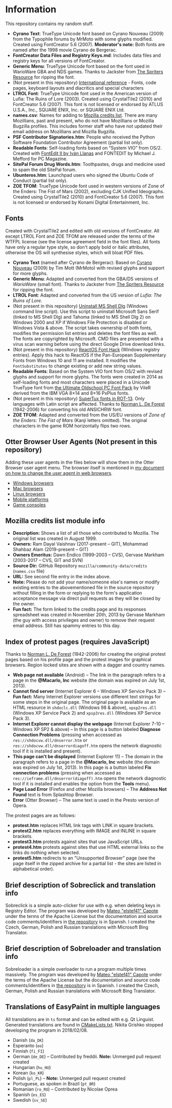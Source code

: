 ﻿# Information
This repository contains my random stuff.
* **Cyrano Text**: TrueType Unicode font based on Cyrano Nouveau (2009) from the Typophile forums by MrMoto with some glyphs modified. Created using FontCreator 5.6 (2007). **Moderator's note:** Both fonts are named after the 1998 movie Cyrano de Bergerac.
* **FontCreator Data Files and Registry Keys.md**: Includes data files and registry keys for all versions of FontCreator.
* **Generic Menu**: TrueType Unicode font based on the font used in WarioWare GBA and NDS games. Thanks to Jackster from [The Spriters Resource](https://www.spriters-resource.com) for ripping the font.
* (Not present in this repository) [International reference](https://drive.google.com/uc?id=1qWfpIdIjpDRQqsQOAA31HA3bXqyXjpij&export=download) - Fonts, code pages, keyboard layouts and diacritics and special characters
* **LTROL Font**: TrueType Unicode font used in the American version of Lufia: The Ruins of Lore (2003). Created using CrystalTile2 (2010) and FontCreator 5.6 (2007). This font is not licensed or endorsed by ATLUS U.S.A., Inc., SQUARE ENIX, Inc. or SQUARE ENIX Ltd.
* **names.csv**: Names for adding to [Mozilla credits list](https://www.mozilla.org/credits). There are many Mozillians, past and present, who do not have Mozillians or Mozilla Bugzilla profiles. This includes former staff who have not updated their email address on Mozillians and Mozilla Bugzilla.
* **PSF Contributor Signatories.htm**: People who received the Python Software Foundation Contributor Agreement (partial list only).
* **Readable Fonts**: Self-loading fonts based on “System VIO” from OS/2. Created with [FontEdit II by Iván Llanas](http://www.geocities.ws/ivan_llanas/software/fontedit2.html) and FONTEDIT by Michael J. Mefford for PC Magazine.
* **SitePal Forum Drug Words.htm**: Toothpastes, drugs and medicine used to spam the old SitePal forum.
* **Ubunteros.htm**: Launchpad users who signed the Ubuntu Code of Conduct (partial list only).
* **ZOE TFOM**: TrueType Unicode font used in western versions of Zone of the Enders: The Fist of Mars (2002), excluding CJK Unified Ideographs. Created using CrystalTile2 (2010) and FontCreator 5.6 (2007). This font is not licensed or endorsed by Konami Digital Entertainment, Inc.

## Fonts
Created with CrystalTile2 and edited with old versions of FontCreator. All except LTROL Font and ZOE TFOM are released under the terms of the WTFPL license (see the license agreement field in the font files). All fonts have only a regular type style, so don't apply bold or italic attributes, otherwise the OS will synthesise styles, which will bloat PDF files.
* **Cyrano Text** (named after Cyrano de Bergerac): Based on [Cyrano Nouveau](https://www.typophile.com/node/64838) (2009) by Tim Mott (MrMoto) with revised glyphs and support for more glyphs.
* **Generic Menu**: Adapted and converted from the GBA/DS versions of *WarioWare* (small font). Thanks to Jackster from [The Spriters Resource](https://www.spriters-resource.com/) for ripping the font.
* **LTROL Font**: Adapted and converted from the US version of *Lufia: The Ruins of Lore*.
* (Not present in this repository) [Uninstall MS Shell Dlg](https://drive.google.com/uc?id=1rAvLseIK4UEYbIe3l8ihXW_0t8xrc9eW&export=download) (Windows command line script). Use this script to uninstall Microsoft Sans Serif (linked to MS Shell Dlg) and Tahoma (linked to MS Shell Dlg 2) on Windows 2000 and XP if Windows File Protection is disabled or Windows Vista & above. The script takes ownership of both fonts, modifies the permission list entries and deletes the font files as well. The fonts are copyrighted by Microsoft. CMD files are presented with a virus scan warning before using the direct Google Drive download links.
* (Not present in this repository) [ReactOS Font Hack](https://drive.google.com/uc?id=14gt8XYCDnO441Wa-h8aqgxUJ8qPrL76P&export=download) (Windows registry entries). Apply this hack to ReactOS if the Pan-European Supplementary Fonts from Windows 10 and 11 are installed. It modifies the `FontSubstitutes` to change existing or add new string values.
* **Readable Fonts**: Based on the System VIO font from OS/2 with revised glyphs and support for more glyphs. The fonts were created in 2014 as self-loading fonts and most characters were placed in a Unicode TrueType font from [the Ultimate Oldschool PC Font Pack](https://int10h.org/oldschool-pc-fonts/) by VileR derived from the IBM VGA 8×14 and 8×16 PxPlus fonts.
* (Not present in this repository) [SuperTux fonts in ROT-13](https://drive.google.com/uc?id=1tIPEov7J_wG8tZAN4QgNnqIqzKN6GD4Q&export=download). Only languages with Latin script are affected. Thanks to [Norman L. De Forest](http://www.chebucto.ns.ca/~af380/Profile.html) (1942-2006) for converting his old ANSICHRW font.
* **ZOE TFOM**: Adapted and converted from the US/EU versions of *Zone of the Enders: The Fist of Mars* (Kanji letters omitted). The original characters in the game ROM horizontally flips two rows.

## Otter Browser User Agents (Not present in this repository)
Adding these user agents in the files below will show them in the Otter Browser user agent menu. The browser itself is mentioned in [my document on how to change the user agent in web browsers](https://docs.google.com/document/d/1hzVWH-akdXdz8cP12RGRekNvbcgmBWZHKtbWec8MTzE/edit?usp=sharing).
* [Windows browsers](https://drive.google.com/uc?id=1bEsVLJyEyM5RVKcNjMB3A_ngmB2WInzf&export=download)
* [Mac browsers](https://drive.google.com/uc?id=1-AkleGvhHpgbLkLnhYKpaoo1fKqIjjv-&export=download)
* [Linux browsers](https://drive.google.com/uc?id=1bSLxqPve3CCqsXb25u9rfI8mE0-yEwYc&export=download)
* [Mobile platforms](https://drive.google.com/uc?id=1VRSVtj_AxrrD-jaKYhk5xZ1S-g_MauvJ&export=download)
* [Game consoles](https://drive.google.com/uc?id=1JJZ9qHIFXxyQTBJTFfX120Z3rIS5pBbb&export=download)

## Mozilla credits list module info
* **Description:** Shows a list of all those who contributed to Mozilla. The original list was created in August 1999.
* **Owners:** Ram Dayal Vaishnav (2017-present – GIT), Mohammad Shahbaz Alam (2019-present – GIT)
* **Owners Emeritus:** Dawn Endico (1999-2003 – CVS), Gervase Markham (2003-2017 – CVS, GIT and SVN)
* **Source Dir:** GitHub Repository `mozilla/community-data/credits` (`names.csv` file)
* **URL:** See second file entry in the index above.
* **Note:** Please do not add your name/someone else's names or modify existing entries to the abovementioned file in the source repository without filling in the form or replying to the form's application acceptance message via direct pull requests as they will be closed by the owner.
* **Fun fact:** The form linked to the credits page and its responses spreadsheet was created in November 20th, 2013 by Gervase Markham (the guy with access privileges and owner) to remove their request email address. Still has spammy entries to this day.

## Index of protest pages (requires JavaScript)
Thanks to [Norman L. De Forest](http://www.chebucto.ns.ca/~af380/Profile.html) (1942-2006) for creating the original protest pages based on his profile page and the protest images for graphical browsers. Region locked sites are shown with a dagger and country names.
* **Web page not available** (Android) – The link in the paragraph refers to a page in the **@Macarlo, Inc** website (the domain was expired on July 1st, 2013).
* **Cannot find server** (Internet Explorer 6 – Windows XP Service Pack 3) – **Fun fact:** Many Internet Explorer versions use different text strings for some steps in the original page. The original page is available as an HTML resource in `shdoclc.dll` (Windows 98 & above), `xpsp2res.dll` (Windows XP Service Pack 2) and `xpsp3res.dll` (Windows XP Service Pack 3).
* **Internet Explorer cannot display the webpage** (Internet Explorer 7-10 – Windows XP SP2 & above) – In this page is a button labeled **Diagnose Connection Problems** (pressing when accessed as `res://shdocvw.dll/dnserror.htm` or `res://shdocvw.dll/dnserrordiagoff.htm` opens the network diagnostic tool if it is installed and present).
* **This page can't be displayed** (Internet Explorer 11) – The domain in the paragraph refers to a page in the **@Macarlo, Inc** website (the domain was expired on July 1st, 2013). In this page is a button labeled **Fix connection problems** (pressing when accessed as `res://ieframe.dll/dnserror(diagoff).htm` opens the network diagnostic tool if it is installed and enables the option from the **Tools** menu).
* **Page Load Error** (Firefox and other Mozilla browsers) – The **Address Not Found** text is from Splashtop Browser.
* **Error** (Otter Browser) – The same text is used in the Presto version of Opera.

The protest pages are as follows:
* **protest.htm** replaces HTML link tags with LINK in square brackets.
* **protest2.htm** replaces everything with IMAGE and INLINE in square brackets.
* **protest3.htm** protests against sites that use JavaScript URLs.
* **protest4.htm** protests against sites that use HTML external links so the links do nothing when selected.
* **protest5.htm** redirects to an "Unsupported Browser" page (see the page itself in the zipped archive for a partial list - the sites are listed in alphabetical order).

## Brief description of Sobreclick and translation info
Sobreclick is a simple auto-clicker for use with e.g. when deleting keys in Registry Editor. The program was developed by [Mateo "elstef41" Capote](https://elstef41.com/) under the terms of the Apache License but the documentation and source code comments/identifiers in [the repository](https://github.com/elstef41/sobreclick) is in Spanish. I created the Czech, German, Polish and Russian translations with Microsoft Bing Translator.

## Brief description of Sobreloader and translation info
Sobreloader is a simple overloader to run a program multiple times massively. The program was developed by [Mateo "elstef41" Capote](https://elstef41.com/) under the terms of the Apache License but the documentation and source code comments/identifiers in [the repository](https://github.com/elstef41/sobreloader) is in Spanish. I created the Czech, German, Polish and Russian translations with Microsoft Bing Translator.

## Translations of EasyPaint in multiple languages
All translations are in `ts` format and can be edited with e.g. Qt Linguist. Generated translations are found in [CMakeLists.txt](https://github.com/Gr1N/EasyPaint/blob/master/CMakeLists.txt#L109). Nikita Grishko stopped developing the program in 2018/02/08.
* Danish (`da_DK`)
* Esperanto (`eo`)
* Finnish (`fi_FI`)
* German (`de_DE`) – Contributed by freddii. **Note:** Unmerged pull request created
* Hungarian (`hu_HU`)
* Korean (`ko_KR`)
* Polish (`pl_PL`) – **Note:** Unmerged pull request created
* Portuguese, as spoken in Brazil (`pt_BR`)
* Romanian (`ro_RO`) – Contributed by Nicolae Oprea
* Spanish (`es_ES`)
* Swedish (`sv_SE`)
